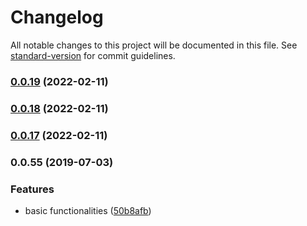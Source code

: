 # Changelog

All notable changes to this project will be documented in this file. See [standard-version](https://github.com/conventional-changelog/standard-version) for commit guidelines.

### [0.0.19](https://github.com/zzzgit/slayer/compare/v0.0.18...v0.0.19) (2022-02-11)

### [0.0.18](https://github.com/zzzgit/slayer/compare/v0.0.17...v0.0.18) (2022-02-11)

### [0.0.17](https://github.com/zzzgit/slayer/compare/v0.0.16...v0.0.17) (2022-02-11)

### 0.0.55 (2019-07-03)


### Features

* basic functionalities ([50b8afb](https://github.com/zzzgit/kaze/commit/50b8afb))
